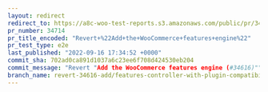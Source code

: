 ```yaml
---
layout: redirect
redirect_to: https://a8c-woo-test-reports.s3.amazonaws.com/public/pr/34714/e2e/index.html
pr_number: 34714
pr_title_encoded: "Revert+%22Add+the+WooCommerce+features+engine%22"
pr_test_type: e2e
last_published: "2022-09-16 17:34:52 +0000"
commit_sha: 702ad0ca891d1037a6c23ee6f708d424530eb204
commit_message: "Revert "Add the WooCommerce features engine (#34616)""
branch_name: revert-34616-add/features-controller-with-plugin-compatibility-declaration
---
```

